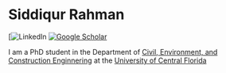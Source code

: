 # Siddiqur Rahman
[![LinkedIn](www.linkedin.com/in/msrahman21)
[![Google Scholar](https://img.shields.io/badge/Google%20Scholar-darkblue?logo=googlescholar&logoColor=white)](https://scholar.google.com/citations?user=KtDRm00AAAAJ&hl=en)

I am a PhD student in the Department of [Civil, Environment, and Construction Enginnering](https://www.cece.ucf.edu/) at the [University of Central Florida](https://www.ucf.edu/)
